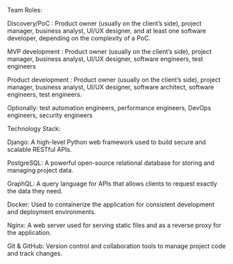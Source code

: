 Team Roles:

Discovery/PoC :
Product owner (usually on the client’s side), project manager, business analyst, UI/UX designer, and at least one software developer, depending on the complexity of a PoC.

MVP development :
Product owner (usually on the client’s side), project manager, business analyst, UI/UX designer, software engineers, test engineers

Product development :
Product owner (usually on the client’s side), project manager, business analyst, UI/UX designer, software architect, software engineers, test engineers.

Optionally: test automation engineers, performance engineers, DevOps engineers, security engineers



Technology Stack:

Django: A high-level Python web framework used to build secure and scalable RESTful APIs.

PostgreSQL: A powerful open-source relational database for storing and managing project data.

GraphQL: A query language for APIs that allows clients to request exactly the data they need.

Docker: Used to containerize the application for consistent development and deployment environments.

Nginx: A web server used for serving static files and as a reverse proxy for the application.

Git & GitHub: Version control and collaboration tools to manage project code and track changes.
